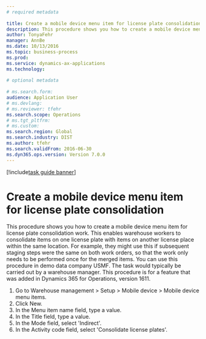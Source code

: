 ```yaml
--- 
# required metadata 
 
title: Create a mobile device menu item for license plate consolidation
description: This procedure shows you how to create a mobile device menu item for license plate consolidation work. 
author: TonyaFehr 
manager: AnnBe 
ms.date: 10/13/2016
ms.topic: business-process 
ms.prod:  
ms.service: dynamics-ax-applications 
ms.technology:  
 
# optional metadata 
 
# ms.search.form:   
audience: Application User 
# ms.devlang:  
# ms.reviewer: tfehr 
ms.search.scope: Operations 
# ms.tgt_pltfrm:  
# ms.custom:  
ms.search.region: Global
ms.search.industry: DIST
ms.author: tfehr 
ms.search.validFrom: 2016-06-30 
ms.dyn365.ops.version: Version 7.0.0 
---
```


[!include[task guide banner](.../includes/task-guide-banner.md)]

# Create a mobile device menu item for license plate consolidation

This procedure shows you how to create a mobile device menu item for license plate consolidation work. This enables warehouse workers to consolidate items on one license plate with items on another license place within the same location. For example, they might use this if subsequent staging steps were the same on both work orders, so that the work only needs to be performed once for the merged items. You can use this procedure in demo data company USMF. The task would typically be carried out by a warehouse manager. This procedure is for a feature that was added in Dynamics 365 for Operations, version 1611.

1. Go to Warehouse management > Setup > Mobile device > Mobile device menu items.
2. Click New.
3. In the Menu item name field, type a value.
4. In the Title field, type a value.
5. In the Mode field, select 'Indirect'.
6. In the Activity code field, select 'Consolidate license plates'.

